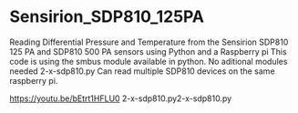 # Sensirion_SDP810_125PA
Reading Differential Pressure and Temperature from the Sensirion SDP810 125 PA and SDP810 500 PA sensors using Python and a Raspberry pi
This code is using the smbus module available in python. No aditional modules needed
2-x-sdp810.py Can read multiple SDP810 devices on the same raspberry pi.

https://youtu.be/bEtrt1HFLU0
2-x-sdp810.py2-x-sdp810.py
